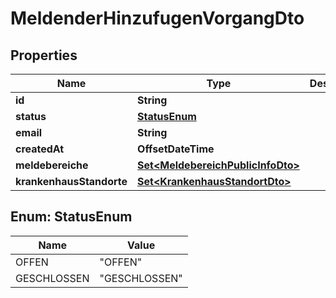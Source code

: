 

# MeldenderHinzufugenVorgangDto


## Properties

| Name | Type | Description | Notes |
|------------ | ------------- | ------------- | -------------|
|**id** | **String** |  |  [optional] |
|**status** | [**StatusEnum**](#StatusEnum) |  |  [optional] |
|**email** | **String** |  |  [optional] |
|**createdAt** | **OffsetDateTime** |  |  [optional] |
|**meldebereiche** | [**Set&lt;MeldebereichPublicInfoDto&gt;**](MeldebereichPublicInfoDto.md) |  |  [optional] |
|**krankenhausStandorte** | [**Set&lt;KrankenhausStandortDto&gt;**](KrankenhausStandortDto.md) |  |  [optional] |



## Enum: StatusEnum

| Name | Value |
|---- | -----|
| OFFEN | &quot;OFFEN&quot; |
| GESCHLOSSEN | &quot;GESCHLOSSEN&quot; |



